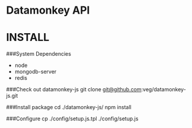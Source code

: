 Datamonkey API
========================

INSTALL
===========================
###System Dependencies
* node
* mongodb-server
* redis

###Check out datamonkey-js
    git clone git@github.com:veg/datamonkey-js.git

###Install package
    cd ./datamonkey-js/
    npm install

###Configure
    cp ./config/setup.js.tpl ./config/setup.js

